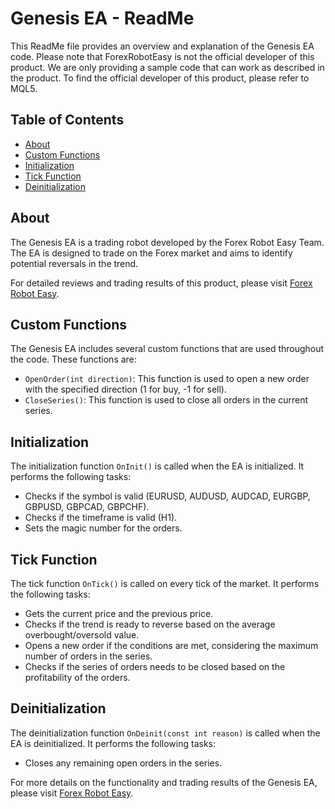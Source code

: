 # Genesis EA - ReadMe

This ReadMe file provides an overview and explanation of the Genesis EA code. Please note that ForexRobotEasy is not the official developer of this product. We are only providing a sample code that can work as described in the product. To find the official developer of this product, please refer to MQL5.

## Table of Contents
- [About](#about)
- [Custom Functions](#custom-functions)
- [Initialization](#initialization)
- [Tick Function](#tick-function)
- [Deinitialization](#deinitialization)

## About
The Genesis EA is a trading robot developed by the Forex Robot Easy Team. The EA is designed to trade on the Forex market and aims to identify potential reversals in the trend.

For detailed reviews and trading results of this product, please visit [Forex Robot Easy](https://forexroboteasy.com/forex-robot-review/review-genesis-ea-a-professional-forex-traders-perspective-on-the-modern-trading-system/).

## Custom Functions
The Genesis EA includes several custom functions that are used throughout the code. These functions are:

- `OpenOrder(int direction)`: This function is used to open a new order with the specified direction (1 for buy, -1 for sell).
- `CloseSeries()`: This function is used to close all orders in the current series.

## Initialization
The initialization function `OnInit()` is called when the EA is initialized. It performs the following tasks:

- Checks if the symbol is valid (EURUSD, AUDUSD, AUDCAD, EURGBP, GBPUSD, GBPCAD, GBPCHF).
- Checks if the timeframe is valid (H1).
- Sets the magic number for the orders.

## Tick Function
The tick function `OnTick()` is called on every tick of the market. It performs the following tasks:

- Gets the current price and the previous price.
- Checks if the trend is ready to reverse based on the average overbought/oversold value.
- Opens a new order if the conditions are met, considering the maximum number of orders in the series.
- Checks if the series of orders needs to be closed based on the profitability of the orders.

## Deinitialization
The deinitialization function `OnDeinit(const int reason)` is called when the EA is deinitialized. It performs the following tasks:

- Closes any remaining open orders in the series.

For more details on the functionality and trading results of the Genesis EA, please visit [Forex Robot Easy](https://forexroboteasy.com/forex-robot-review/review-genesis-ea-a-professional-forex-traders-perspective-on-the-modern-trading-system/).
